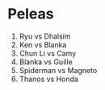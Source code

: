 # Peleas

1. Ryu vs Dhalsim
2. Ken vs Blanka
3. Chun Li vs Camy
4. Blanka vs Guille
5. Spiderman vs Magneto
6. Thanos vs Honda
